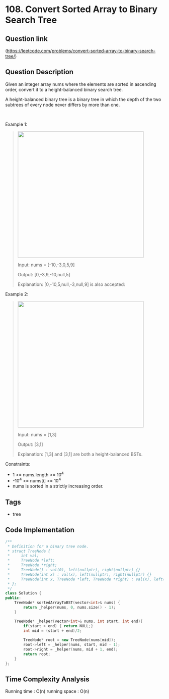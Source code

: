 # 108. Convert Sorted Array to Binary Search Tree

## Question link
(https://leetcode.com/problems/convert-sorted-array-to-binary-search-tree/)

## Question Description
Given an integer array nums where the elements are sorted in ascending order, convert it to a height-balanced binary search tree.

A height-balanced binary tree is a binary tree in which the depth of the two subtrees of every node never differs by more than one.

<br/>

Example 1:
> <img src="https://assets.leetcode.com/uploads/2021/02/18/btree1.jpg" width="400" />
>
> Input: nums = [-10,-3,0,5,9]
>
> Output: [0,-3,9,-10,null,5]
>
> Explanation: [0,-10,5,null,-3,null,9] is also accepted:

Example 2:
> <img src="https://assets.leetcode.com/uploads/2021/02/18/btree.jpg" width="400" />
>
> Input: nums = [1,3]
>
> Output: [3,1]
>
> Explanation: [1,3] and [3,1] are both a height-balanced BSTs.

Constraints:
- 1 <= nums.length <= 10<sup>4</sup> 
- -10<sup>4</sup>  <= nums[i] <= 10<sup>4</sup> 
- nums is sorted in a strictly increasing order.

## Tags
- tree

## Code Implementation
```c++
/**
 * Definition for a binary tree node.
 * struct TreeNode {
 *     int val;
 *     TreeNode *left;
 *     TreeNode *right;
 *     TreeNode() : val(0), left(nullptr), right(nullptr) {}
 *     TreeNode(int x) : val(x), left(nullptr), right(nullptr) {}
 *     TreeNode(int x, TreeNode *left, TreeNode *right) : val(x), left(left), right(right) {}
 * };
 */
class Solution {
public:
    TreeNode* sortedArrayToBST(vector<int>& nums) {
        return _helper(nums, 0, nums.size() - 1);
    }

    TreeNode* _helper(vector<int>& nums, int start, int end){
        if(start > end) { return NULL;}
        int mid = (start + end)/2;
        
        TreeNode* root = new TreeNode(nums[mid]);
        root->left = _helper(nums, start, mid - 1);
        root->right = _helper(nums, mid + 1, end);
        return root;
    }
};
```

## Time Complexity Analysis
Running time  : O(n)
running space : O(n)